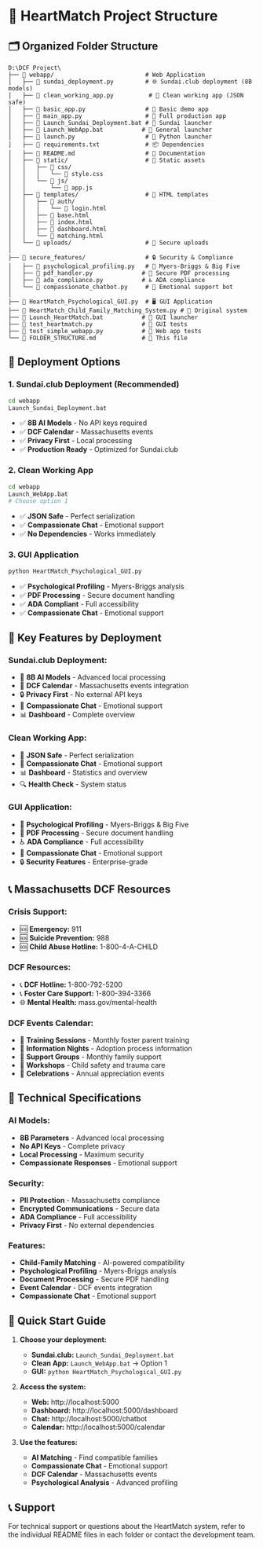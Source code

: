 # 📁 HeartMatch Project Structure

## 🗂️ **Organized Folder Structure**

```
D:\DCF Project\
├── 📁 webapp/                          # Web Application
│   ├── 📄 sundai_deployment.py         # 🌐 Sundai.club deployment (8B models)
│   ├── 📄 clean_working_app.py          # 🧹 Clean working app (JSON safe)
│   ├── 📄 basic_app.py                 # 🔧 Basic demo app
│   ├── 📄 main_app.py                  # 🚀 Full production app
│   ├── 📄 Launch_Sundai_Deployment.bat # 🚀 Sundai launcher
│   ├── 📄 Launch_WebApp.bat           # 🚀 General launcher
│   ├── 📄 launch.py                    # 🐍 Python launcher
│   ├── 📄 requirements.txt             # 📦 Dependencies
│   ├── 📄 README.md                    # 📖 Documentation
│   ├── 📁 static/                      # 🎨 Static assets
│   │   ├── 📁 css/
│   │   │   └── 📄 style.css
│   │   └── 📁 js/
│   │       └── 📄 app.js
│   ├── 📁 templates/                   # 📄 HTML templates
│   │   ├── 📁 auth/
│   │   │   └── 📄 login.html
│   │   ├── 📄 base.html
│   │   ├── 📄 index.html
│   │   ├── 📄 dashboard.html
│   │   └── 📄 matching.html
│   └── 📁 uploads/                     # 📁 Secure uploads
│
├── 📁 secure_features/                 # 🔒 Security & Compliance
│   ├── 📄 psychological_profiling.py   # 🧠 Myers-Briggs & Big Five
│   ├── 📄 pdf_handler.py              # 📄 Secure PDF processing
│   ├── 📄 ada_compliance.py           # ♿ ADA compliance
│   └── 📄 compassionate_chatbot.py     # 💙 Emotional support bot
│
├── 📄 HeartMatch_Psychological_GUI.py  # 🖥️ GUI Application
├── 📄 HeartMatch_Child_Family_Matching_System.py # 🔧 Original system
├── 📄 Launch_HeartMatch.bat           # 🚀 GUI launcher
├── 📄 test_heartmatch.py              # 🧪 GUI tests
├── 📄 test_simple_webapp.py           # 🧪 Web app tests
└── 📄 FOLDER_STRUCTURE.md             # 📖 This file
```

## 🚀 **Deployment Options**

### **1. Sundai.club Deployment (Recommended)**
```bash
cd webapp
Launch_Sundai_Deployment.bat
```
- ✅ **8B AI Models** - No API keys required
- ✅ **DCF Calendar** - Massachusetts events
- ✅ **Privacy First** - Local processing
- ✅ **Production Ready** - Optimized for Sundai.club

### **2. Clean Working App**
```bash
cd webapp
Launch_WebApp.bat
# Choose option 1
```
- ✅ **JSON Safe** - Perfect serialization
- ✅ **Compassionate Chat** - Emotional support
- ✅ **No Dependencies** - Works immediately

### **3. GUI Application**
```bash
python HeartMatch_Psychological_GUI.py
```
- ✅ **Psychological Profiling** - Myers-Briggs analysis
- ✅ **PDF Processing** - Secure document handling
- ✅ **ADA Compliant** - Full accessibility
- ✅ **Compassionate Chat** - Emotional support

## 🎯 **Key Features by Deployment**

### **Sundai.club Deployment:**
- 🤖 **8B AI Models** - Advanced local processing
- 📅 **DCF Calendar** - Massachusetts events integration
- 🔒 **Privacy First** - No external API keys
- 💙 **Compassionate Chat** - Emotional support
- 📊 **Dashboard** - Complete overview

### **Clean Working App:**
- 🧹 **JSON Safe** - Perfect serialization
- 💙 **Compassionate Chat** - Emotional support
- 📊 **Dashboard** - Statistics and overview
- 🔍 **Health Check** - System status

### **GUI Application:**
- 🧠 **Psychological Profiling** - Myers-Briggs & Big Five
- 📄 **PDF Processing** - Secure document handling
- ♿ **ADA Compliance** - Full accessibility
- 💙 **Compassionate Chat** - Emotional support
- 🔒 **Security Features** - Enterprise-grade

## 📞 **Massachusetts DCF Resources**

### **Crisis Support:**
- 🆘 **Emergency:** 911
- 🆘 **Suicide Prevention:** 988
- 🆘 **Child Abuse Hotline:** 1-800-4-A-CHILD

### **DCF Resources:**
- 📞 **DCF Hotline:** 1-800-792-5200
- 📞 **Foster Care Support:** 1-800-394-3366
- 🌐 **Mental Health:** mass.gov/mental-health

### **DCF Events Calendar:**
- 📅 **Training Sessions** - Monthly foster parent training
- 📅 **Information Nights** - Adoption process information
- 📅 **Support Groups** - Monthly family support
- 📅 **Workshops** - Child safety and trauma care
- 📅 **Celebrations** - Annual appreciation events

## 🔧 **Technical Specifications**

### **AI Models:**
- **8B Parameters** - Advanced local processing
- **No API Keys** - Complete privacy
- **Local Processing** - Maximum security
- **Compassionate Responses** - Emotional support

### **Security:**
- **PII Protection** - Massachusetts compliance
- **Encrypted Communications** - Secure data
- **ADA Compliance** - Full accessibility
- **Privacy First** - No external dependencies

### **Features:**
- **Child-Family Matching** - AI-powered compatibility
- **Psychological Profiling** - Myers-Briggs analysis
- **Document Processing** - Secure PDF handling
- **Event Calendar** - DCF events integration
- **Compassionate Chat** - Emotional support

## 🎯 **Quick Start Guide**

1. **Choose your deployment:**
   - **Sundai.club:** `Launch_Sundai_Deployment.bat`
   - **Clean App:** `Launch_WebApp.bat` → Option 1
   - **GUI:** `python HeartMatch_Psychological_GUI.py`

2. **Access the system:**
   - **Web:** http://localhost:5000
   - **Dashboard:** http://localhost:5000/dashboard
   - **Chat:** http://localhost:5000/chatbot
   - **Calendar:** http://localhost:5000/calendar

3. **Use the features:**
   - **AI Matching** - Find compatible families
   - **Compassionate Chat** - Emotional support
   - **DCF Calendar** - Massachusetts events
   - **Psychological Analysis** - Advanced profiling

## 📞 **Support**

For technical support or questions about the HeartMatch system, refer to the individual README files in each folder or contact the development team.
